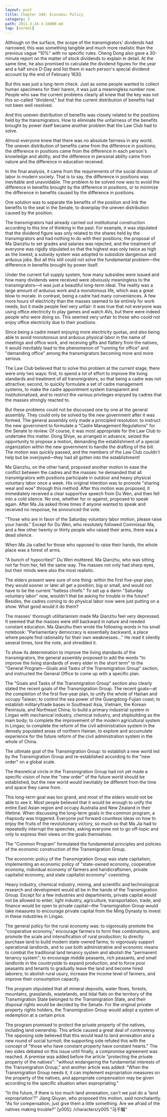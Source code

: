 ```yaml
---
layout: post
title: Chapter 340: Economic Policy
category: 3
path: 2011-3-24-3-34000.md
tag: [normal]
---
```


Although on the surface, the scope of the transmigrators' dividends had narrowed, this was something tangible and much more realistic than the previous vague "10%" with no specific rules. Cheng Dong also gave a 30-minute report on the matter of stock dividends to explain in detail. At the same time, he also promised to calculate the dividend figures for the year and a half since D-Day and list them in each person's special dividend account by the end of February 1630.

But this was just a long-term check. Just as some people wanted to collect human specimens for their harem, it was just a meaningless number now. People who saw the current problems clearly all knew that the key was not this so-called "dividend," but that the current distribution of benefits had not been well resolved.

And this uneven distribution of benefits was closely related to the positions held by the transmigrators. How to eliminate the unfairness of the benefits brought by power itself became another problem that the Law Club had to solve.

Almost everyone knew that there was no absolute fairness in any world. The uneven distribution of benefits came from the difference in positions; the difference in positions came from the difference in each person's knowledge and ability; and the difference in personal ability came from nature and the difference in education received.

In the final analysis, it came from the requirements of the social division of labor in modern society. That is to say, the difference in positions was inevitable and unavoidable. The problem to be solved now was to avoid the difference in benefits brought by the difference in positions, or to minimize the difference in benefits caused by the difference in positions.

One solution was to separate the benefits of the position and link the benefits to the seat in the Senate, to downplay the uneven distribution caused by the position.

The transmigrators had already carried out institutional construction according to this line of thinking in the past. For example, it was stipulated that the dividend figure was only related to the shares held by the transmigrators and had nothing to do with their positions; the proposal of Ma Qianzhu to set grades and salaries was rejected, and the treatment of everyone was rigidly stipulated so that the highest was only twice as high as the lowest; a subsidy system was adopted to subsidize dangerous and arduous jobs. But all this still could not solve the fundamental problem—the difference in benefits brought by power itself.

Under the current full supply system, how many subsidies were issued and how many dividends were received were obviously meaningless to the transmigrators—it was just a beautiful long-term ideal. The reality was a large amount of arduous work and a monotonous life, which was a great blow to morale. In contrast, being a cadre had many conveniences. A few more hours of electricity than the masses seemed to be entirely for work needs, but it made people feel very unfair: it was true that not everyone was using office electricity to play games and watch AVs, but there were indeed people who were doing so. This seemed very unfair to those who could not enjoy office electricity due to their positions.

Since being a cadre meant enjoying more electricity quotas, and also being able to avoid monotonous and arduous physical labor in the name of meetings and office work, and receiving gifts and flattery from the natives, it would inevitably lead to the phenomenon of "running for office" and "demanding office" among the transmigrators becoming more and more serious.

The Law Club believed that to solve this problem at the current stage, there were only two ways: first, to spend a lot of effort to improve the living standards and treatment of all transmigrators, so that being a cadre was not attractive; second, to quickly formulate a set of cadre management systems, to make the cadre appointment system transparent and institutionalized, and to restrict the various privileges enjoyed by cadres that the masses strongly reacted to.

But these problems could not be discussed one by one at the general assembly. They could only be solved by the new government after it was formed. The general assembly only made a principled resolution: to instruct the new government to formulate a "Cadre Management Regulations" for the Senate to review. Of course, it was most appropriate for the Law Club to undertake this matter. Dong Shiye, as arranged in advance, seized the opportunity to propose a motion, demanding the establishment of a special organization within the new government to handle the drafting of the bill. The motion was quickly passed, and the members of the Law Club couldn't help but be overjoyed—they had all gotten into the establishment!

Ma Qianzhu, on the other hand, proposed another motion to ease the conflict between the cadres and the masses: he demanded that all transmigrators with positions participate in outdoor and heavy physical voluntary labor once a week. His original intention was to promote "sharing weal and woe" through this method. After this motion was proposed, it immediately received a clear supportive speech from Du Wen, and then fell into a cold silence. No one, whether for or against, proposed to speak again. After Ma Jia asked three times if anyone wanted to speak and received no response, he announced the vote.

"Those who are in favor of the Saturday voluntary labor motion, please raise your hands." Except for Du Wen, who resolutely followed Commissar Ma, and a few other twenty or thirty people who raised their arms, there was a dead silence.

When Ma Jia called for those who opposed to raise their hands, the whole place was a forest of arms.

"A bunch of hypocrites!" Du Wen muttered. Ma Qianzhu, who was sitting not far from her, felt the same way. The masses not only had sharp eyes, but their minds were also the most realistic.

The elders present were sure of one thing: within the first five-year plan, they would sooner or later all get a position, big or small, and would not have to be the current "hatless chiefs." To set up a damn "Saturday voluntary labor" now, wouldn't that be asking for trouble in the future? Besides, the cadres coming to do physical labor now were just putting on a show. What good would it do them?

The masses' thorough utilitarianism made Ma Qianzhu feel very depressed. It seemed that the masses were still backward in nature and needed constant education. Ma Qianzhu then wrote the following words in his small notebook: "Parliamentary democracy is essentially backward, a place where people find rationality for their own weaknesses..." He read it silently several times, tore the note, and shredded it.

To show its determination to improve the living standards of the transmigrators, the general assembly proposed to add the words "to improve the living standards of every elder in the short term" to the "General Program—Goals and Tasks of the Transmigration Group" section, and instructed the General Office to come up with a specific plan.

The "Goals and Tasks of the Transmigration Group" section also clearly stated the recent goals of the Transmigration Group. The recent goals—at the completion of the first five-year plan, to unify the whole of Hainan and occupy Taiwan; to control the sea power of the Guangdong-Fujian coast; to establish military/trade bases in Southeast Asia, Vietnam, the Korean Peninsula, and Northeast China; to build a primary industrial system in Lingao with mechanical industry, chemical industry, and shipbuilding as the main body; to complete the improvement of the modern agricultural system in Lingao; to complete the reform of the civil administration system in the densely populated areas of northern Hainan, to explore and accumulate experience for the future reform of the civil administration system in the whole of China.

The ultimate goal of the Transmigration Group: to establish a new world led by the Transmigration Group and re-established according to the "new order" on a global scale.

The theoretical circle in the Transmigration Group had not yet made a specific vision of how the "new order" of the future world should be established, but the new world would inevitably be different from the time and space they came from.

This long-term goal was too grand, and most of the elders would not be able to see it. Most people believed that it would be enough to unify the entire East Asian region and occupy Australia and New Zealand in their lifetime. When discussing the long-term goals in the common program, a rhapsody was triggered. Everyone put forward countless ideas on how to enjoy the fruits of the revolutionary victory, so much so that Ma Jia had to repeatedly interrupt the speeches, asking everyone not to go off-topic and only to express their views on the goals themselves.

The "Common Program" formulated the fundamental principles and policies of the economic construction of the Transmigration Group.

The economic policy of the Transmigration Group was state capitalism, implementing an economic policy of "state-owned economy, cooperative economy, individual economy of farmers and handicraftsmen, private capitalist economy, and state capitalist economy" coexisting.

Heavy industry, chemical industry, mining, and scientific and technological research and development would all be in the hands of the Transmigration Group. Except for a few industries and departments, private capital would not be allowed to enter; light industry, agriculture, transportation, trade, and finance would be open to private capital—the Transmigration Group would take measures to encourage private capital from the Ming Dynasty to invest in these industries in Lingao.

The general policy for the rural economy was: to vigorously promote the "cooperative economy," encourage farmers to form free combinations, and promote the scale and intensification of rural production; to directly purchase land to build modern state-owned farms; to vigorously support operational landlords, and to use both administrative and economic means to combat the traditional land tenancy system and abolish the "permanent tenancy system"; to encourage middle peasants, rich peasants, and small landlords in the countryside to expand production, and to force poor peasants and tenants to gradually leave the land and become hired laborers; to abolish rural usury, increase the income level of farmers, and improve their consumption capacity.

The program stipulated that all mineral deposits, water flows, forests, mountains, grasslands, wastelands, and tidal flats on the territory of the Transmigration State belonged to the Transmigration State, and their disposal rights would be decided by the Senate. For the original private property rights holders, the Transmigration Group would adopt a system of redemption at a certain price.

The program promised to protect the private property of the natives, including land ownership. This article caused a great deal of controversy. The opposing side believed that this would lead to land annexation and a new round of social turmoil; the supporting side refuted this with the concept of "those who have constant property have constant hearts." The two sides debated on this issue until finally, a compromise agreement was reached. A premise was added before the article "protecting the private property of the natives": "without endangering the fundamental interests of the Transmigration Group," and another article was added: "When the Transmigration Group needs it, it can implement expropriation measures on the property of the natives, and appropriate compensation may be given according to the specific situation when expropriating."

"In the future, if there is too much land annexation, can't we just do a 'land expropriation'?" Jiang Qiuyan, who proposed this motion, said nonchalantly. "As for compensation, just give them a little something. Are we afraid of the natives making trouble?"
[y005]: /characters/y005 "马千瞩"